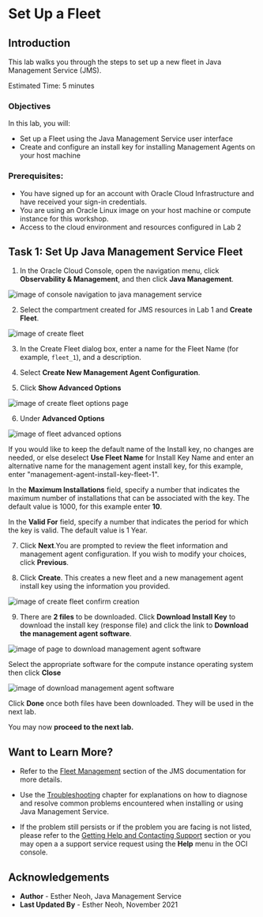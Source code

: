 # Set Up a Fleet

## Introduction

This lab walks you through the steps to set up a new fleet in Java Management Service (JMS). 

Estimated Time: 5 minutes

### Objectives
In this lab, you will:

* Set up a Fleet using the Java Management Service user interface
* Create and configure an install key for installing Management Agents on your host machine

### Prerequisites:
* You have signed up for an account with Oracle Cloud Infrastructure and have received your sign-in credentials.
* You are using an Oracle Linux image on your host machine or compute instance for this workshop.
* Access to the cloud environment and resources configured in Lab 2 

## Task 1: Set Up Java Management Service Fleet

1. In the Oracle Cloud Console, open the navigation menu, click **Observability & Management**, and then click **Java Management**.

  ![image of console navigation to java management service](/../images/console-navigation-jms.png)

2. Select the compartment created for JMS resources in Lab 1 and **Create Fleet**. 

  ![image of create fleet](/../images/create-fleet-create-new.png)

3. In the Create Fleet dialog box, enter a name for the Fleet Name (for example, `fleet_1`), and a description. 
    
4. Select **Create New Management Agent Configuration**.
    
5. Click **Show Advanced Options**
  
  ![image of create fleet options page](/../images/create-fleet.png)
    
6. Under **Advanced Options** 
  
  ![image of fleet advanced options](/../images/create-fleet-advanced-configuration.png)
  
  If you would like to keep the default name of the Install key, no changes are needed, or else deselect **Use Fleet Name** for Install Key Name and enter an alternative name for the management agent install key, for this example, enter "management-agent-install-key-fleet-1". 
  
  In the **Maximum Installations** field, specify a number that indicates the maximum number of installations that can be associated with the key. The default value is 1000, for this example enter **10**.
    
  In the **Valid For** field, specify a number that indicates the period for which the key is valid. The default value is 1 Year. 
     
7. Click **Next**.You are prompted to review the fleet information and management agent configuration. If you wish to modify your choices, click **Previous**.
  
8. Click **Create**. This creates a new fleet and a new management agent install key using the information you provided. 
     
  ![image of create fleet confirm creation](/../images/create-fleet-create.png) 

9. There are **2 files** to be downloaded. Click **Download Install Key** to download the install key (response file) and click the link to **Download the management agent software**.
     
  ![image of page to download management agent software](/../images/download-management-agent-software-new.png)
 
  Select the appropriate software for the compute instance operating system then click **Close**

  ![image of download management agent software](/../images/download-management-agent-software-os.png)

  Click **Done** once both files have been downloaded. They will be used in the next lab.

You may now **proceed to the next lab.**

## Want to Learn More?

* Refer to the [Fleet Management](https://docs.oracle.com/en-us/iaas/jms/doc/fleet-management.html) section of the JMS documentation for more details.

* Use the [Troubleshooting](https://docs.oracle.com/en-us/iaas/jms/doc/troubleshooting.html#GUID-2D613C72-10F3-4905-A306-4F2673FB1CD3) chapter for explanations on how to diagnose and resolve common problems encountered when installing or using Java Management Service.

* If the problem still persists or if the problem you are facing is not listed, please refer to the [Getting Help and Contacting Support](https://docs.oracle.com/en-us/iaas/Content/GSG/Tasks/contactingsupport.htm) section or you may open a a support service request using the **Help** menu in the OCI console.

## Acknowledgements
* **Author** - Esther Neoh, Java Management Service
* **Last Updated By** - Esther Neoh, November 2021
